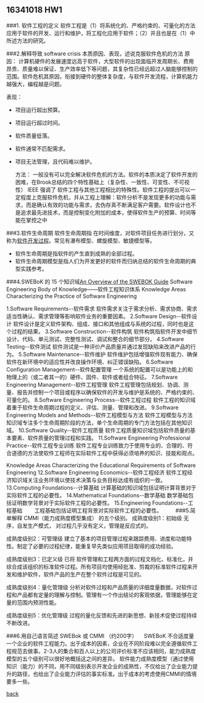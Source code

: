 ﻿---
layout: default
---

## 16341018 HW1

###1. 软件工程的定义
     软件工程是（1）将系统化的、严格约束的、可量化的方法应用于软件的开发、运行和维护，将工程化应用于软件；（2）并且也是在（1）中所述方法的研究。

###2.解释导致 software crisis 本质原因、表现，述说克服软件危机的方法
    原因：
       计算机硬件的发展速度远高于软件，大型软件的出现面临开发周期长、费用昂贵、质量难以保证、生产效率低下等问题，其复杂性已经远超过人脑能够控制的范围。软件危机其原因，衔接到硬件的整体复杂度，与软件开发流程，计算机能力越强大，编程越是问题。

   表现：
* 项目运行超出预算。
* 项目运行超过时间。
* 软件质量低落。
* 软件通常不匹配需求。
* 项目无法管理，且代码难以维护。

   方法：
          一般没有可以完全解决软件危机的方法。软件的本质决定了软件开发的困难，在Brook总结的四个特性基础上（复杂性、一致性、可变性、不可视性） IEEE 强调了 软件工程与其他工程相比的特殊性。软件工程的提出可以一定程度上克服软件危机，并从工程上理解：软件分析不是发现更多的功能与需求，而是确认有效的功能与需求，去伪存真不断满足客户需要。软件设计也不是追求最先进技术，而是控制变化附加的成本，使得软件生产的预算、时间等能在掌控之中

###3.软件生命周期
   软件生命周期指 在时间维度，对软件项目任务进行划分，又称为[软件开发过程]( https://www.sebokwiki.org/wiki/Key_Points_a_Systems_Engineer_Needs_to_Know_about_Software_Engineering)。常见有瀑布模型、螺旋模型、敏捷模型等。

* 软件生命周期是指软件的产生直到成熟的全部过程。
* 软件生命周期模型是指人们为开发更好的软件而归纳总结的软件生命周期的典型实践参考。

###4.SWEBoK 的 15 个知识域[An Overview of the SWEBOK Guide]( https://www.sebokwiki.org/wiki/An_Overview_of_the_SWEBOK_Guide)
   Software Engineering Body of Knowledge——软件工程知识体系
       Knowledge Areas Characterizing the Practice of Software Engineering

1.Software Requirements--软件需求
        软件需求关注于需求分析、需求协商、需求适当性确认、需求管理等影响软件业务的重要因素。
2.Software Design--软件设计
        软件设计是定义软件架构、组成、接口和其他组成与系统的过程，同时也是这个过程的结果。
3.Software Construction--软件构筑
     软件构筑指软件开发中细节设计、代码、单元测试、完整性测试、调试和整合的细节部分。
4.Software Testing--软件测试
    软件测试是一种评价产品质量并通过发现缺陷来改进产品的行为。
5.Software Maintenance--软件维护
    软件维护包括增强软件现有能力、确保软件在新环境中的适应性并改良操作环境、纠正错误缺陷。
6.Software Configuration Management--软件配置管理
     一个系统的配置可以是功能上的和物理上的（或二者其一的）硬件、固件、软件或者组合特征。
7.Software Engineering Management--软件工程管理
   软件工程管理包括规划、协调、测量、报告并控制一个项目或程序以确保软件的开发与维护是系统的、严格约束的、可量化的。
8.Software Engineering Process--软件工程过程
     软件工程的知识域着重于软件生命周期过程的定义、评估、测量、管理和改进。
9.Software Engineering Models and Methods--软件工程模型与方法
     软件工程模型与方法知识域专注多个生命周期阶段的方法，单个生命周期的专门方法包括在其他知识域。
10.Software Quality--软件工程质量
     软件工程质量知识域包括软件质量的基本要素、软件质量的管理过程和实践。
11.Software Engineering Professional Practice--软件工程专业训练
    软件工程专业训练致力于使用专业的、合理的、符合道德的方法使软件工程师在实际软件工程中获得必须培养的知识、技能和观点。
 
Knowledge Areas Characterizing the Educational Requirements of Software Engineering
12.Software Engineering Economics--软件工程经济
     软件工程经济知识域关注业务环境以使技术决策与业务目标达成有组织的一致。
13.Computing Foundations--计算基础
     计算基础的知识域包括证明计算背景对于实际软件工程的必要性。
14.Mathematical Foundations--数学基础
    数学基础包括证明数学背景对于实际软件工程的必要性。
15.Engineering Foundations--工程基础
　　工程基础包括证明工程背景对实际软件工程的必要性。
　　
###5.简单解释 CMMI（能力成熟度模型集成） 的五个级别。
成熟度级别1：初始级
无序，自发生产模式， 对过程几乎没有定义，管理是反应式的。

成熟度级别2：可管理级
建立了基本的项目管理过程来跟踪费用、进度和功能特性。制定了必要的过程纪律，能重复早先类似应用项目取得的成功经验。

成熟度级别3：已定义级
已将 软件管理和工程两方面的过程文档化、标准化，并综合成该组织的标准软件过程。所有项目均使用经批准、剪裁的标准软件过程来开发和维护软件，软件产品的生产在整个软件过程是可见的。

成熟度级别4：量化管理级
分析对软件过程和产品质量的详细度量数据，对软件过程和产品都有定量的理解与控制。管理有一个作出结论的客观依据，管理能够在定量的范围内预测性能。

成熟度级别5：优化管理级
过程的量化反馈和先进的新思想、新技术促使过程持续不断改进。

###6.用自己语言简述 SWEBok 或 CMMI （约200字）
　SWEBoK 不合适度量一个企业的软件工程能力。出于成本的因素，企业在不同阶段难以完全遵循软件工程规范去做事。2-3人的集合和百人以上的公司评价标准不应该相同，能力成熟度模型的五个级别可以很好地概括这之间的差异。
软件能力成熟度模型（通过使用知识（能力）的不同，用不同级别表示开发企业的成熟性，不仅给出了企业能力提升的路径，也给出了企业能力评估的事实标准。出于成本的考虑使用CMMI的情境要多一些。


[back](./)

